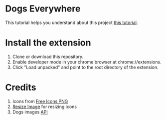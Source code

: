 # Dogs Everywhere
This tutorial helps you understand about this project [this tutorial]().

# Install the extension
1. Clone or download this repository.
2. Enable developer mode in your chrome browser at chrome://extensions.
3. Click "Load unpacked" and point to the root directory of the extension.

# Credits
1. Icons from [Free Icons PNG](www.freeiconspng.com)
2. [Resize Image](https://resizeimage.net/) for resizing icons
3. Dogs images [API](https://dog.ceo/api/breeds/image/random)
